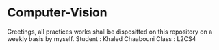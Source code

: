 # Computer-Vision
Greetings, all practices works shall be dispositted on this repository on a weekly basis by myself.
Student : Khaled Chaabouni
Class : L2CS4
